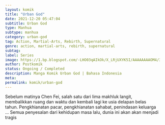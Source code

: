 ```yaml
---
layout: komik
title: "Urban God"
date: 2021-12-20 05:47:04
subtitle: Urban God
type: Manhua
subtype: manhua
category: urban-god
tag: Action, Martial-Arts, Rebirth, Supernatural
genre: action, martial-arts, rebirth, supernatural
subtag: 
label: Series
image: https://1.bp.blogspot.com/-LHO03qAIkOk/X_LRjUXYK5I/AAAAAAAAOM4/3H98Cu_bOkkvxBKHj_IR2GpiwuRljx1-QCLcBGAsYHQ/s72-c/Urban-God.jpg
author: Postkomik
status: Ongoing / Completed
description: Manga Komik Urban God | Bahasa Indonesia
meta: 
permalink: komik/urban-god
---
```


Sebelum matinya Chen Fei, salah satu dari lima makhluk langit, membalikkan ruang dan waktu dan kembali lagi ke usia delapan belas tahun. Pengkhianatan pacar, pengkhianatan sahabat, penindasan keluarga … Semua penyesalan dari kehidupan masa lalu, dunia ini akan akan menjadi tragis
